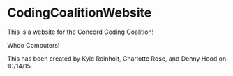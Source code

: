 # CodingCoalitionWebsite
This is a website for the Concord Coding Coalition! 

Whoo Computers! 

This has been created by Kyle Reinholt, Charlotte Rose, and Denny Hood on 10/14/15. 



